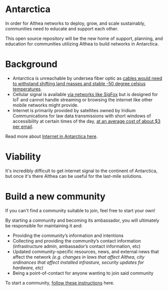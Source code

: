 # Antarctica

In order for Althea networks to deploy, grow, and scale sustainably, communities need to educate and support each other.

This open source repository will be the new home of support, planning, and education for communities utilizing Althea to build networks in Antarctica.

# Background

* Antarctica is unreachable by undersea fiber optic as [cables would need to withstand shifting land masses and stable -50 degree celsius temperatures](http://news.bbc.co.uk/2/hi/science/nature/2207259.stm).
* Cellular signal is available [via networks like SigFox](https://www.forbes.com/sites/aarontilley/2016/01/19/antarctica-gets-a-cellular-network-for-the-internet-of-things/) but is designed for IoT and cannot handle streaming or browsing the internet like other mobile networks might provide.
* Internet is primarily provided by satellites owned by Iridium Communications for law data transmissions with short windows of accessibility at certain times of the day, [at an average cost of about $3 per email](https://www.wired.com/2016/03/how-to-ditch-the-internet-while-traveling/). 

Read more about [Internet in Antarctica here](https://www.pilotfiber.com/blog/antarctica-internet).

# Viability

It's incredibly difficult to get internet signal to the continent of Antarctica, but once it's there Althea can be useful for the last-mile solutions.  


# Build a new community

If you can't find a community suitable to join, feel free to start your own!

By starting a community and becoming its ambassador, you will ultimately be responsible for maintaining it and:

* Providing the community’s information and intentions
* Collecting and providing the community’s contact information (infrastructure admin, ambassador’s contact information, etc)
* Updated community-specific resources, news, and external news that affect the network *(e.g. changes in laws that affect Althea, city ordinances that affect installed infrasture, security updates for hardware, etc)*
* Being a point-of-contact for anyone wanting to join said community

To start a community, [follow these instructions](#) here.

